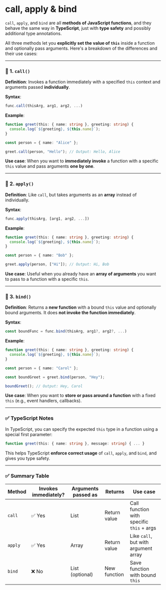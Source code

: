 # call, apply & bind

`call`, `apply`, and `bind` are all **methods of JavaScript functions**, and they behave the same way in **TypeScript**, just with **type safety** and possibly additional type annotations.

All three methods let you **explicitly set the value of `this`** inside a function and optionally pass arguments. Here's a breakdown of the differences and their use cases:

---

### 🔹 1. `call()`

**Definition**: Invokes a function immediately with a specified `this` context and arguments passed **individually**.

**Syntax**:

```ts
func.call(thisArg, arg1, arg2, ...)
```

**Example**:

```ts
function greet(this: { name: string }, greeting: string) {
  console.log(`${greeting}, ${this.name}`);
}

const person = { name: "Alice" };

greet.call(person, "Hello"); // Output: Hello, Alice
```

**Use case**: When you want to **immediately invoke** a function with a specific `this` value and pass arguments **one by one**.

---

### 🔹 2. `apply()`

**Definition**: Like `call`, but takes arguments as an **array** instead of individually.

**Syntax**:

```ts
func.apply(thisArg, [arg1, arg2, ...])
```

**Example**:

```ts
function greet(this: { name: string }, greeting: string) {
  console.log(`${greeting}, ${this.name}`);
}

const person = { name: "Bob" };

greet.apply(person, ["Hi"]); // Output: Hi, Bob
```

**Use case**: Useful when you already have an **array of arguments** you want to pass to a function with a specific `this`.

---

### 🔹 3. `bind()`

**Definition**: Returns a **new function** with a bound `this` value and optionally bound arguments. It does **not invoke the function immediately**.

**Syntax**:

```ts
const boundFunc = func.bind(thisArg, arg1?, arg2?, ...)
```

**Example**:

```ts
function greet(this: { name: string }, greeting: string) {
  console.log(`${greeting}, ${this.name}`);
}

const person = { name: "Carol" };

const boundGreet = greet.bind(person, "Hey");

boundGreet(); // Output: Hey, Carol
```

**Use case**: When you want to **store or pass around a function** with a fixed `this` (e.g., event handlers, callbacks).

---

### ✅ TypeScript Notes

In TypeScript, you can specify the expected `this` type in a function using a special first parameter:

```ts
function greet(this: { name: string }, message: string) { ... }
```

This helps TypeScript **enforce correct usage** of `call`, `apply`, and `bind`, and gives you type safety.

---

### ✅ Summary Table

| Method  | Invokes immediately? | Arguments passed as | Returns      | Use case                                  |
| ------- | -------------------- | ------------------- | ------------ | ----------------------------------------- |
| `call`  | ✅ Yes                | List                | Return value | Call function with specific `this` + args |
| `apply` | ✅ Yes                | Array               | Return value | Like `call`, but with argument array      |
| `bind`  | ❌ No                 | List (optional)     | New function | Save function with bound `this`           |

